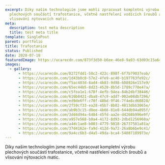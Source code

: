 ```yaml
---
excerpt: Díky našim technologiím jsme mohli zpracovat kompletní výrobu
  plechových součástí trafostanice, včetně nastřelení vodících šroubů a
  vlisování nýtovacích matic.
meta:
  description: test meta description
  title: test meta title
template: SinglePost
parent: portfolio
title: Trafostanice
status: Published
date: 2020-07-18
featuredImage: https://ucarecdn.com/873f3d50-b6ee-46e8-9a93-63d03c15a642/
images:
  - gallery:
      - https://ucarecdn.com/8272fdd1-50c2-422c-898f-6f7b79037eab/
      - https://ucarecdn.com/1d43b0c8-57e2-4fe9-ac40-b197763fe92c/
      - https://ucarecdn.com/f5ac403d-8ad4-4b83-9d98-608926e157e9/
      - https://ucarecdn.com/65ec44b5-8d23-4520-8b5d-1789c770e47a/
      - https://ucarecdn.com/c5fea1e1-678f-4efb-94ea-84b2dbf38446/
      - https://ucarecdn.com/616b8421-dba8-47c9-add7-002e08db7296/
      - https://ucarecdn.com/ed9de6ff-c70f-48bd-9f46-7f4e8cd60828/
      - https://ucarecdn.com/2f59cf33-ea28-45b7-8b02-4813dbb3065e/
      - https://ucarecdn.com/ab9b3c15-d8ee-4b66-81e8-644db94a095f/
      - https://ucarecdn.com/3dd4d94a-6484-45fd-aa2e-d4268b996e9f/
      - https://ucarecdn.com/a957e568-b0a4-4172-8d93-2dbd1256960a/
      - https://ucarecdn.com/a4dc1ae8-b003-4779-9818-26737581a81a/
      - https://ucarecdn.com/37d4162e-fa9d-412d-9a72-26a8b6be9c41/
      - https://ucarecdn.com/9a4cc6b3-d4a5-49da-bca4-54087189973e/
---
```

Díky našim technologiím jsme mohli zpracovat kompletní výrobu plechových součástí trafostanice, včetně nastřelení vodících šroubů a vlisování nýtovacích matic.
